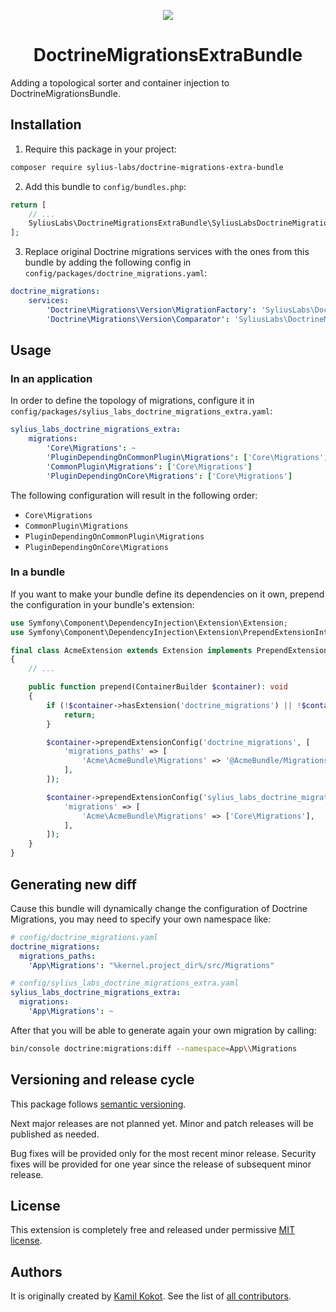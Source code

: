 <p align="center">
    <a href="https://sylius.com" target="_blank">
        <img src="https://demo.sylius.com/assets/shop/img/logo.png" />
    </a>
</p>

<h1 align="center">DoctrineMigrationsExtraBundle</h1>

Adding a topological sorter and container injection to DoctrineMigrationsBundle.

## Installation

1. Require this package in your project:

```bash
composer require sylius-labs/doctrine-migrations-extra-bundle
```

2. Add this bundle to `config/bundles.php`:

```php
return [
    // ...
    SyliusLabs\DoctrineMigrationsExtraBundle\SyliusLabsDoctrineMigrationsExtraBundle::class => ['all' => true],
];
```

3. Replace original Doctrine migrations services with the ones from this bundle by adding the following config in `config/packages/doctrine_migrations.yaml`:

```yaml
doctrine_migrations:
    services:
        'Doctrine\Migrations\Version\MigrationFactory': 'SyliusLabs\DoctrineMigrationsExtraBundle\Factory\ContainerAwareVersionFactory'
        'Doctrine\Migrations\Version\Comparator': 'SyliusLabs\DoctrineMigrationsExtraBundle\Comparator\TopologicalVersionComparator'
```

## Usage

### In an application

In order to define the topology of migrations, configure it in `config/packages/sylius_labs_doctrine_migrations_extra.yaml`:

```yaml
sylius_labs_doctrine_migrations_extra:
    migrations:
        'Core\Migrations': ~
        'PluginDependingOnCommonPlugin\Migrations': ['Core\Migrations', 'CommonPlugin\Migrations']
        'CommonPlugin\Migrations': ['Core\Migrations']
        'PluginDependingOnCore\Migrations': ['Core\Migrations']
``` 

The following configuration will result in the following order:

- `Core\Migrations`
- `CommonPlugin\Migrations`
- `PluginDependingOnCommonPlugin\Migrations`
- `PluginDependingOnCore\Migrations`

### In a bundle

If you want to make your bundle define its dependencies on it own, prepend the configuration in your bundle's extension:

```php
use Symfony\Component\DependencyInjection\Extension\Extension;
use Symfony\Component\DependencyInjection\Extension\PrependExtensionInterface;

final class AcmeExtension extends Extension implements PrependExtensionInterface
{
    // ...

    public function prepend(ContainerBuilder $container): void
    {
        if (!$container->hasExtension('doctrine_migrations') || !$container->hasExtension('sylius_labs_doctrine_migrations_extra')) {
            return;
        }

        $container->prependExtensionConfig('doctrine_migrations', [
            'migrations_paths' => [
                'Acme\AcmeBundle\Migrations' => '@AcmeBundle/Migrations',
            ],
        ]);

        $container->prependExtensionConfig('sylius_labs_doctrine_migrations_extra', [
            'migrations' => [
                'Acme\AcmeBundle\Migrations' => ['Core\Migrations'],
            ],
        ]);
    }
}
```

## Generating new diff

Cause this bundle will dynamically change the configuration of Doctrine Migrations, you may need to specify your own namespace like:
```yaml
# config/doctrine_migrations.yaml
doctrine_migrations:
  migrations_paths:
    'App\Migrations': "%kernel.project_dir%/src/Migrations"

# config/sylius_labs_doctrine_migrations_extra.yaml
sylius_labs_doctrine_migrations_extra:
  migrations:
    'App\Migrations': ~
```
After that you will be able to generate again your own migration by calling:
```bash
bin/console doctrine:migrations:diff --namespace=App\\Migrations
```

## Versioning and release cycle

This package follows [semantic versioning](https://semver.org/). 
 
Next major releases are not planned yet. Minor and patch releases will be published as needed.

Bug fixes will be provided only for the most recent minor release.
Security fixes will be provided for one year since the release of subsequent minor release.

## License

This extension is completely free and released under permissive [MIT license](LICENSE).

## Authors

It is originally created by [Kamil Kokot](https://github.com/pamil). 
See the list of [all contributors](https://github.com/SyliusLabs/DoctrineMigrationsExtraBundle/graphs/contributors). 
